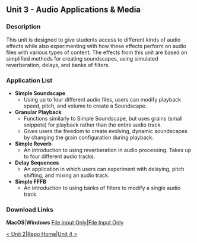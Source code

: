 ## Unit 3 - Audio Applications & Media

### Description
This unit is designed to give students access to different kinds of audio effects while also experimenting with how these effects perform on audio files with various types of content. The effects from this unit are based on simplified methods for creating soundscapes, using simulated reverberation, delays, and banks of filters.

### Application List

- **Simple Soundscape**
    - Using up to four different audio files, users can modify playback speed, pitch, and volume to create a Soundscape.
- **Granular Playback**
    - Functions similarly to Simple Soundscape, but uses grains (small snippets) for playback rather than the entire audio track.
    - Gives users the freedom to create evolving, dynamic soundscapes by changing the grain configuration during playback.
- **Simple Reverb**
    - An introduction to using reverberation in audio processing. Takes up to four different audio tracks.
- **Delay Sequences**
    - An application in which users can experiment with delaying, pitch shifting, and mixing an audio track.
- **Simple FFFB**
    - An introduction to using banks of filters to modify a single audio track.
    
### Download Links

**MacOS**|**Windows**
[File Input Only](https://drive.google.com/file/d/1jmeEQS3mv9A0bTgi8EmA9zbCZouIVhxt/view?usp=sharing)|[File Input Only](https://drive.google.com/file/d/1-phS0Gn1PGzi65XZhxMHx3VfvycyMIeN/view?usp=sharing)

[< Unit 2](https://synthesis-asu-tml.github.io/Media-Choreography-Lower-Division/Unit_2)|[Repo Home](https://synthesis-asu-tml.github.io/Media-Choreography-Lower-Division)|[Unit 4 >](https://synthesis-asu-tml.github.io/Media-Choreography-Lower-Division/Unit_4)
